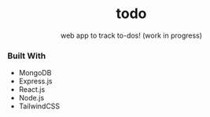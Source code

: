 <h1 align="center">todo</h1>

  <p align="center">
    web app to track to-dos! (work in progress)
  </p>
</div>

### Built With

- MongoDB
- Express.js
- React.js
- Node.js
- TailwindCSS
